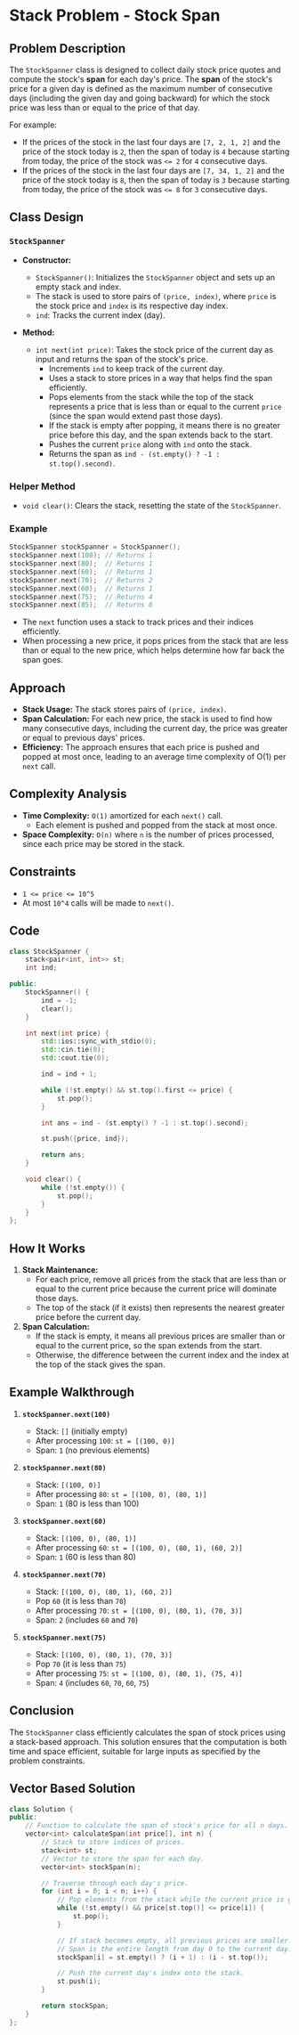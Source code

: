 # Stack Problem - Stock Span

## Problem Description

The `StockSpanner` class is designed to collect daily stock price quotes and compute the stock's **span** for each day's price. The **span** of the stock's price for a given day is defined as the maximum number of consecutive days (including the given day and going backward) for which the stock price was less than or equal to the price of that day.

For example:

- If the prices of the stock in the last four days are `[7, 2, 1, 2]` and the price of the stock today is `2`, then the span of today is `4` because starting from today, the price of the stock was `<= 2` for `4` consecutive days.
- If the prices of the stock in the last four days are `[7, 34, 1, 2]` and the price of the stock today is `8`, then the span of today is `3` because starting from today, the price of the stock was `<= 8` for `3` consecutive days.

## Class Design

### `StockSpanner`

- **Constructor:**

  - `StockSpanner()`: Initializes the `StockSpanner` object and sets up an empty stack and index.
  - The stack is used to store pairs of `(price, index)`, where `price` is the stock price and `index` is its respective day index.
  - `ind`: Tracks the current index (day).

- **Method:**
  - `int next(int price)`: Takes the stock price of the current day as input and returns the span of the stock's price.
    - Increments `ind` to keep track of the current day.
    - Uses a stack to store prices in a way that helps find the span efficiently.
    - Pops elements from the stack while the top of the stack represents a price that is less than or equal to the current `price` (since the span would extend past those days).
    - If the stack is empty after popping, it means there is no greater price before this day, and the span extends back to the start.
    - Pushes the current `price` along with `ind` onto the stack.
    - Returns the span as `ind - (st.empty() ? -1 : st.top().second)`.

### Helper Method

- `void clear()`: Clears the stack, resetting the state of the `StockSpanner`.

### Example

```cpp
StockSpanner stockSpanner = StockSpanner();
stockSpanner.next(100); // Returns 1
stockSpanner.next(80);  // Returns 1
stockSpanner.next(60);  // Returns 1
stockSpanner.next(70);  // Returns 2
stockSpanner.next(60);  // Returns 1
stockSpanner.next(75);  // Returns 4
stockSpanner.next(85);  // Returns 6
```

- The `next` function uses a stack to track prices and their indices efficiently.
- When processing a new price, it pops prices from the stack that are less than or equal to the new price, which helps determine how far back the span goes.

## Approach

- **Stack Usage:** The stack stores pairs of `(price, index)`.
- **Span Calculation:** For each new price, the stack is used to find how many consecutive days, including the current day, the price was greater or equal to previous days' prices.
- **Efficiency:** The approach ensures that each price is pushed and popped at most once, leading to an average time complexity of O(1) per `next` call.

## Complexity Analysis

- **Time Complexity:** `O(1)` amortized for each `next()` call.
  - Each element is pushed and popped from the stack at most once.
- **Space Complexity:** `O(n)` where `n` is the number of prices processed, since each price may be stored in the stack.

## Constraints

- `1 <= price <= 10^5`
- At most `10^4` calls will be made to `next()`.

## Code

```cpp
class StockSpanner {
    stack<pair<int, int>> st;
    int ind;

public:
    StockSpanner() {
        ind = -1;
        clear();
    }

    int next(int price) {
        std::ios::sync_with_stdio(0);
        std::cin.tie(0);
        std::cout.tie(0);

        ind = ind + 1;

        while (!st.empty() && st.top().first <= price) {
            st.pop();
        }

        int ans = ind - (st.empty() ? -1 : st.top().second);

        st.push({price, ind});

        return ans;
    }

    void clear() {
        while (!st.empty()) {
            st.pop();
        }
    }
};
```

## How It Works

1. **Stack Maintenance:**
   - For each price, remove all prices from the stack that are less than or equal to the current price because the current price will dominate those days.
   - The top of the stack (if it exists) then represents the nearest greater price before the current day.
2. **Span Calculation:**
   - If the stack is empty, it means all previous prices are smaller than or equal to the current price, so the span extends from the start.
   - Otherwise, the difference between the current index and the index at the top of the stack gives the span.

## Example Walkthrough

1. **`stockSpanner.next(100)`**

   - Stack: `[]` (initially empty)
   - After processing `100`: `st = [(100, 0)]`
   - Span: `1` (no previous elements)

2. **`stockSpanner.next(80)`**

   - Stack: `[(100, 0)]`
   - After processing `80`: `st = [(100, 0), (80, 1)]`
   - Span: `1` (80 is less than 100)

3. **`stockSpanner.next(60)`**

   - Stack: `[(100, 0), (80, 1)]`
   - After processing `60`: `st = [(100, 0), (80, 1), (60, 2)]`
   - Span: `1` (60 is less than 80)

4. **`stockSpanner.next(70)`**

   - Stack: `[(100, 0), (80, 1), (60, 2)]`
   - Pop `60` (it is less than `70`)
   - After processing `70`: `st = [(100, 0), (80, 1), (70, 3)]`
   - Span: `2` (includes `60` and `70`)

5. **`stockSpanner.next(75)`**
   - Stack: `[(100, 0), (80, 1), (70, 3)]`
   - Pop `70` (it is less than `75`)
   - After processing `75`: `st = [(100, 0), (80, 1), (75, 4)]`
   - Span: `4` (includes `60`, `70`, `60`, `75`)

## Conclusion

The `StockSpanner` class efficiently calculates the span of stock prices using a stack-based approach. This solution ensures that the computation is both time and space efficient, suitable for large inputs as specified by the problem constraints.

## Vector Based Solution

```cpp
class Solution {
public:
    // Function to calculate the span of stock's price for all n days.
    vector<int> calculateSpan(int price[], int n) {
        // Stack to store indices of prices.
        stack<int> st;
        // Vector to store the span for each day.
        vector<int> stockSpan(n);

        // Traverse through each day's price.
        for (int i = 0; i < n; i++) {
            // Pop elements from the stack while the current price is greater than or equal to the price at stack top index.
            while (!st.empty() && price[st.top()] <= price[i]) {
                st.pop();
            }

            // If stack becomes empty, all previous prices are smaller.
            // Span is the entire length from day 0 to the current day.
            stockSpan[i] = st.empty() ? (i + 1) : (i - st.top());

            // Push the current day's index onto the stack.
            st.push(i);
        }

        return stockSpan;
    }
};
```
